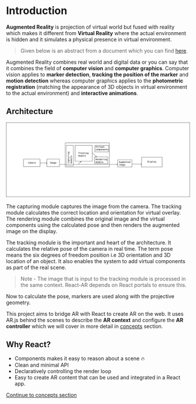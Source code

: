 # Introduction

**Augmented Reality** is projection of virtual world but fused with reality which makes it different from **Virtual Reality** where the actual environment is hidden and it simulates a physical presence in virtual environment.

> Given below is an abstract from a document which you can find [here](http://www.vtt.fi/inf/pdf/science/2012/S3.pdf).

Augmented Reality combines real world and digital data or you can say that it combines the field of **computer vision** and **computer graphics**. Computer vision applies to **marker detection**, **tracking the position of the marker** and **motion detection** whereas computer graphics applies to the **photometric registration** (matching the appearance of 3D objects in virtual environment to the actual environment) and **interactive animations**.

## Architecture

<p align="center">
  <img src="./architecture.png">
</p>

The capturing module captures the image from the camera. The tracking module calculates the correct location and orientation for virtual overlay. The rendering module combines the original image and the virtual components using the calculated pose and then renders the augmented image on the display.

The tracking module is the important and heart of the architecture. It calculates the relative pose of the camera in real time. The term pose means the six degrees of freedom position i.e 3D orientation and 3D location of an object. It also enables the system to add virtual components as part of the real scene.

> Note - The image that is input to the tracking module is processed in the same context. React-AR depends on React portals to ensure this.

Now to calculate the pose, markers are used along with the projective geometry.

This project aims to bridge AR with React to create AR on the web. It uses AR.js behind the scenes to describe the **AR context** and configure the **AR controller** which we will cover in more detail in [concepts](./concepts.md) section.

## Why React?

* Components makes it easy to reason about a scene 🔥
* Clean and minimal API
* Declaratively controlling the render loop
* Easy to create AR content that can be used and integrated in a React app.

[Continue to concepts section](./concepts.md)
